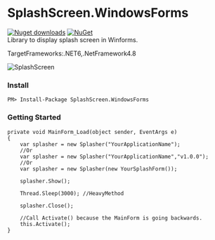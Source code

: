 # SplashScreen.WindowsForms  
[![Nuget downloads](https://img.shields.io/nuget/v/SplashScreen.WindowsForms.svg)](https://www.nuget.org/packages/SplashScreen.WindowsForms/)
[![NuGet](https://img.shields.io/nuget/dt/SplashScreen.WindowsForms.svg)](https://github.com/zerodev1200/SplashScreen.WindowsForms)  
Library to display splash screen in Winforms.  

TargetFrameworks:.NET6,.NetFramework4.8  
  
![SplashScreen](https://user-images.githubusercontent.com/42404360/153868303-feaa8cd1-28fd-4df6-9221-16eb4f024cd2.jpg)



### Install
```
PM> Install-Package SplashScreen.WindowsForms
```

### Getting Started



```
private void MainForm_Load(object sender, EventArgs e)
{
    var splasher = new Splasher("YourApplicationName");
    //Or
    var splasher = new Splasher("YourApplicationName","v1.0.0");
    //Or
    var splasher = new Splasher(new YourSplashForm());
    
    splasher.Show();
    
    Thread.Sleep(3000); //HeavyMethod
    
    splasher.Close();
    
    //Call Activate() because the MainForm is going backwards.
    this.Activate();
}
```

